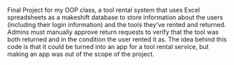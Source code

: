 Final Project for my OOP class, a tool rental system that uses Excel spreadsheets as a makeshift database to store information about the users (including their login information) and the tools they've rented and returned. Admins must manually approve return requests to verify that the tool was both returned and in the condition the user rented it as. The idea behind this code is that it could be turned into an app for a tool rental service, but making an app was out of the scope of the project.
